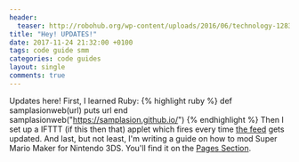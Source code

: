 ```yaml
---
header:
  teaser: http://robohub.org/wp-content/uploads/2016/06/technology-1283624_1280-1024x576.jpg
title: "Hey! UPDATES!"
date: 2017-11-24 21:32:00 +0100
tags: code guide smm
categories: code guides
layout: single
comments: true
---
```

Updates here! First, I learned Ruby:
{% highlight ruby %}
def samplasionweb(url)
  puts url
end
samplasionweb("https://samplasion.github.io/")
{% endhighlight %}
Then I set up a IFTTT (if this then that) applet which fires every time [the feed](/feed.xml) gets updated.
And last, but not least, I'm writing a guide on how to mod Super Mario Maker for Nintendo 3DS. You'll find it on the [Pages Section](/web/).
